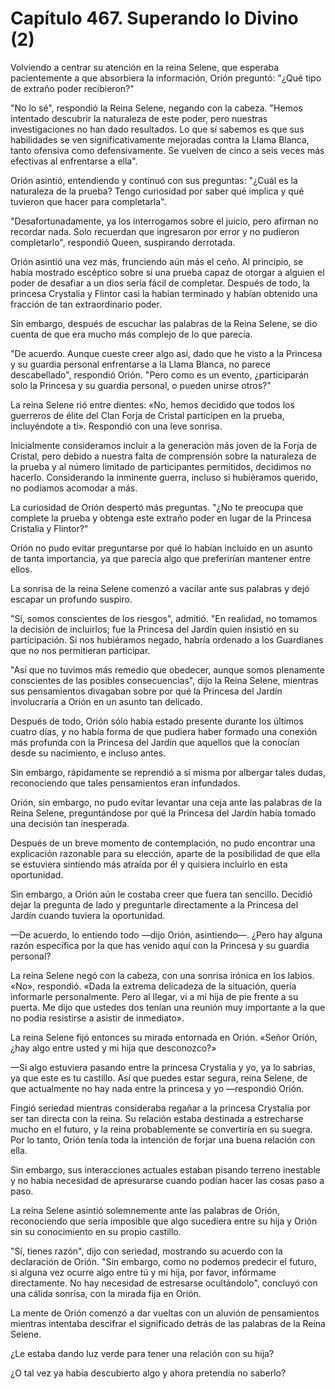 
# Capítulo 467. Superando lo Divino (2)


Volviendo a centrar su atención en la reina Selene, que esperaba pacientemente a que absorbiera la información, Orión preguntó: "¿Qué tipo de extraño poder recibieron?"

"No lo sé", respondió la Reina Selene, negando con la cabeza. "Hemos intentado descubrir la naturaleza de este poder, pero nuestras investigaciones no han dado resultados. Lo que sí sabemos es que sus habilidades se ven significativamente mejoradas contra la Llama Blanca, tanto ofensiva como defensivamente. Se vuelven de cinco a seis veces más efectivas al enfrentarse a ella".

Orión asintió, entendiendo y continuó con sus preguntas: "¿Cuál es la naturaleza de la prueba? Tengo curiosidad por saber qué implica y qué tuvieron que hacer para completarla".

"Desafortunadamente, ya los interrogamos sobre el juicio, pero afirman no recordar nada. Solo recuerdan que ingresaron por error y no pudieron completarlo", respondió Queen, suspirando derrotada.

Orión asintió una vez más, frunciendo aún más el ceño. Al principio, se había mostrado escéptico sobre si una prueba capaz de otorgar a alguien el poder de desafiar a un dios sería fácil de completar. Después de todo, la princesa Crystalia y Flintor casi la habían terminado y habían obtenido una fracción de tan extraordinario poder.

Sin embargo, después de escuchar las palabras de la Reina Selene, se dio cuenta de que era mucho más complejo de lo que parecía.

"De acuerdo. Aunque cueste creer algo así, dado que he visto a la Princesa y su guardia personal enfrentarse a la Llama Blanca, no parece descabellado", respondió Orión. "Pero como es un evento, ¿participarán solo la Princesa y su guardia personal, o pueden unirse otros?"

La reina Selene rió entre dientes: «No, hemos decidido que todos los guerreros de élite del Clan Forja de Cristal participen en la prueba, incluyéndote a ti». Respondió con una leve sonrisa.

Inicialmente consideramos incluir a la generación más joven de la Forja de Cristal, pero debido a nuestra falta de comprensión sobre la naturaleza de la prueba y al número limitado de participantes permitidos, decidimos no hacerlo. Considerando la inminente guerra, incluso si hubiéramos querido, no podíamos acomodar a más.

La curiosidad de Orión despertó más preguntas. "¿No te preocupa que complete la prueba y obtenga este extraño poder en lugar de la Princesa Cristalia y Flintor?"

Orión no pudo evitar preguntarse por qué lo habían incluido en un asunto de tanta importancia, ya que parecía algo que preferirían mantener entre ellos.

La sonrisa de la reina Selene comenzó a vacilar ante sus palabras y dejó escapar un profundo suspiro.

"Sí, somos conscientes de los riesgos", admitió. "En realidad, no tomamos la decisión de incluirlos; fue la Princesa del Jardín quien insistió en su participación. Si nos hubiéramos negado, habría ordenado a los Guardianes que no nos permitieran participar.

"Así que no tuvimos más remedio que obedecer, aunque somos plenamente conscientes de las posibles consecuencias", dijo la Reina Selene, mientras sus pensamientos divagaban sobre por qué la Princesa del Jardín involucraría a Orión en un asunto tan delicado.

Después de todo, Orión sólo había estado presente durante los últimos cuatro días, y no había forma de que pudiera haber formado una conexión más profunda con la Princesa del Jardín que aquellos que la conocían desde su nacimiento, e incluso antes.

Sin embargo, rápidamente se reprendió a sí misma por albergar tales dudas, reconociendo que tales pensamientos eran infundados.

Orión, sin embargo, no pudo evitar levantar una ceja ante las palabras de la Reina Selene, preguntándose por qué la Princesa del Jardín había tomado una decisión tan inesperada.

Después de un breve momento de contemplación, no pudo encontrar una explicación razonable para su elección, aparte de la posibilidad de que ella se estuviera sintiendo más atraída por él y quisiera incluirlo en esta oportunidad.

Sin embargo, a Orión aún le costaba creer que fuera tan sencillo. Decidió dejar la pregunta de lado y preguntarle directamente a la Princesa del Jardín cuando tuviera la oportunidad.

—De acuerdo, lo entiendo todo —dijo Orión, asintiendo—. ¿Pero hay alguna razón específica por la que has venido aquí con la Princesa y su guardia personal?

La reina Selene negó con la cabeza, con una sonrisa irónica en los labios. «No», respondió. «Dada la extrema delicadeza de la situación, quería informarle personalmente. Pero al llegar, vi a mi hija de pie frente a su puerta. Me dijo que ustedes dos tenían una reunión muy importante a la que no podía resistirse a asistir de inmediato».

La reina Selene fijó entonces su mirada entornada en Orión. «Señor Orión, ¿hay algo entre usted y mi hija que desconozco?»

—Si algo estuviera pasando entre la princesa Crystalia y yo, ya lo sabrías, ya que este es tu castillo. Así que puedes estar segura, reina Selene, de que actualmente no hay nada entre la princesa y yo —respondió Orión.

Fingió seriedad mientras consideraba regañar a la princesa Crystalia por ser tan directa con la reina. Su relación estaba destinada a estrecharse mucho en el futuro, y la reina probablemente se convertiría en su suegra. Por lo tanto, Orión tenía toda la intención de forjar una buena relación con ella.

Sin embargo, sus interacciones actuales estaban pisando terreno inestable y no había necesidad de apresurarse cuando podían hacer las cosas paso a paso.

La reina Selene asintió solemnemente ante las palabras de Orión, reconociendo que sería imposible que algo sucediera entre su hija y Orión sin su conocimiento en su propio castillo.

"Sí, tienes razón", dijo con seriedad, mostrando su acuerdo con la declaración de Orión. "Sin embargo, como no podemos predecir el futuro, si alguna vez ocurre algo entre tú y mi hija, por favor, infórmame directamente. No hay necesidad de estresarse ocultándolo", concluyó con una cálida sonrisa, con la mirada fija en Orión.

La mente de Orión comenzó a dar vueltas con un aluvión de pensamientos mientras intentaba descifrar el significado detrás de las palabras de la Reina Selene.

¿Le estaba dando luz verde para tener una relación con su hija?

¿O tal vez ya había descubierto algo y ahora pretendía no saberlo?